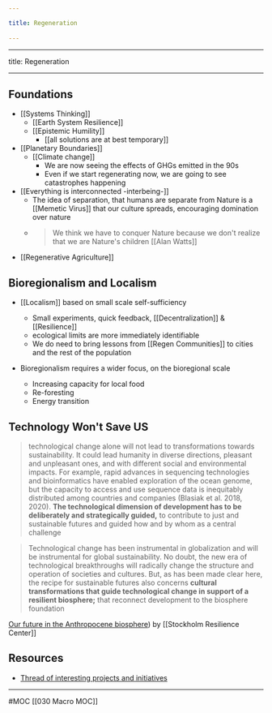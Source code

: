 ```yaml
---
title: Regeneration 
---
```

---

title: Regeneration
 
---
## Foundations
- [[Systems Thinking]]
	- [[Earth System Resilience]]
	- [[Epistemic Humility]]
		- [[all solutions are at best temporary]]
- [[Planetary Boundaries]]
	- [[Climate change]]
		- We are now seeing the effects of GHGs emitted in the 90s
		- Even if we start regenerating now, we are going to see catastrophes happening
- [[Everything is interconnected -interbeing-]]
	- The idea of separation, that humans are separate from Nature is a [[Memetic Virus]] that our culture spreads, encouraging domination over nature
	- > We think we have to conquer Nature because we don't realize that we are Nature's children [[Alan Watts]]
- [[Regenerative Agriculture]]


## Bioregionalism and Localism
- [[Localism]] based on small scale self-sufficiency
	- Small experiments, quick feedback, [[Decentralization]] & [[Resilience]]
	- ecological limits are more immediately identifiable
	- We do need to bring lessons from [[Regen Communities]] to cities and the rest of the population

- Bioregionalism requires a wider focus, on the bioregional scale
	- Increasing capacity for local food
	- Re-foresting
	- Energy transition

## Technology  Won't Save US
> technological change alone will not lead to transformations towards sustainability. It could lead humanity in diverse directions, pleasant and unpleasant ones, and with different social and environmental impacts. For example, rapid advances in sequencing technologies and bioinformatics have enabled exploration of the ocean genome, but the capacity to access and use sequence data is inequitably distributed among countries and companies (Blasiak et al. 2018, 2020). **The technological dimension of development has to be deliberately and strategically guided,** to contribute to just and sustainable futures and guided how and by whom as a central challenge

> Technological change has been instrumental in globalization and will be instrumental for global sustainability. No doubt, the new era of technological breakthroughs will radically change the structure and operation of societies and cultures. But, as has been made clear here, the recipe for sustainable futures also concerns **cultural transformations that guide technological change in support of a resilient biosphere;** that reconnect development to the biosphere foundation

[Our future in the Anthropocene biosphere](https://link.springer.com/article/10.1007/s13280-021-01544-8)) by [[Stockholm Resilience Center]]

## Resources
- [Thread of interesting projects and initiatives](https://twitter.com/giorgiop_/status/1368983685404430341)
-------------------
#MOC [[030 Macro MOC]]
